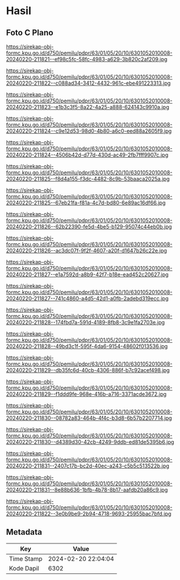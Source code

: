 # Hasil

## Foto C Plano

https://sirekap-obj-formc.kpu.go.id/d750/pemilu/pdpr/63/01/05/20/10/6301052010008-20240220-211821--ef98c5fc-58fc-4983-a629-3b820c2af209.jpg

https://sirekap-obj-formc.kpu.go.id/d750/pemilu/pdpr/63/01/05/20/10/6301052010008-20240220-211822--c088ad34-3412-4432-961c-ebe491223313.jpg

https://sirekap-obj-formc.kpu.go.id/d750/pemilu/pdpr/63/01/05/20/10/6301052010008-20240220-211823--e1b3c3f5-8a22-4a25-a888-624143c9910a.jpg

https://sirekap-obj-formc.kpu.go.id/d750/pemilu/pdpr/63/01/05/20/10/6301052010008-20240220-211824--c9e12d53-98d0-4b80-a6c0-eed88a2605f9.jpg

https://sirekap-obj-formc.kpu.go.id/d750/pemilu/pdpr/63/01/05/20/10/6301052010008-20240220-211824--4506b42d-d77d-430d-ac49-2fb7fff9907c.jpg

https://sirekap-obj-formc.kpu.go.id/d750/pemilu/pdpr/63/01/05/20/10/6301052010008-20240220-211825--f8d4a155-f3dc-4482-8c9b-53baaca2025a.jpg

https://sirekap-obj-formc.kpu.go.id/d750/pemilu/pdpr/63/01/05/20/10/6301052010008-20240220-211825--67eb21fa-f81a-4c7d-bd80-6e89ac16df66.jpg

https://sirekap-obj-formc.kpu.go.id/d750/pemilu/pdpr/63/01/05/20/10/6301052010008-20240220-211826--62b22390-fe5d-4be5-b129-95074c44eb0b.jpg

https://sirekap-obj-formc.kpu.go.id/d750/pemilu/pdpr/63/01/05/20/10/6301052010008-20240220-211826--ac3dc07f-9f2f-4607-a20f-d1647b26c22e.jpg

https://sirekap-obj-formc.kpu.go.id/d750/pemilu/pdpr/63/01/05/20/10/6301052010008-20240220-211827--e1a7592d-a8b9-42f7-b18e-ead452c20627.jpg

https://sirekap-obj-formc.kpu.go.id/d750/pemilu/pdpr/63/01/05/20/10/6301052010008-20240220-211827--741c4860-a4d5-42d1-a0fb-2adebd319ecc.jpg

https://sirekap-obj-formc.kpu.go.id/d750/pemilu/pdpr/63/01/05/20/10/6301052010008-20240220-211828--174fbd7a-591d-4189-8fb8-3c9e1fa2703e.jpg

https://sirekap-obj-formc.kpu.go.id/d750/pemilu/pdpr/63/01/05/20/10/6301052010008-20240220-211828--49bd3c1f-595f-4da6-9154-48602f013536.jpg

https://sirekap-obj-formc.kpu.go.id/d750/pemilu/pdpr/63/01/05/20/10/6301052010008-20240220-211829--db35fc6d-40cb-4306-886f-b7c92acef498.jpg

https://sirekap-obj-formc.kpu.go.id/d750/pemilu/pdpr/63/01/05/20/10/6301052010008-20240220-211829--f1ddd9fe-968e-416b-a716-3371acde3672.jpg

https://sirekap-obj-formc.kpu.go.id/d750/pemilu/pdpr/63/01/05/20/10/6301052010008-20240220-211830--08782a83-464b-4f4c-b3d8-6b57b2207714.jpg

https://sirekap-obj-formc.kpu.go.id/d750/pemilu/pdpr/63/01/05/20/10/6301052010008-20240220-211830--d4389d30-42cb-4249-9ddb-ed81de5395b6.jpg

https://sirekap-obj-formc.kpu.go.id/d750/pemilu/pdpr/63/01/05/20/10/6301052010008-20240220-211831--2407c17b-bc2d-40ec-a243-c5b5c513522b.jpg

https://sirekap-obj-formc.kpu.go.id/d750/pemilu/pdpr/63/01/05/20/10/6301052010008-20240220-211831--8e88b636-1bfb-4b78-8b17-aafdb20a86c9.jpg

https://sirekap-obj-formc.kpu.go.id/d750/pemilu/pdpr/63/01/05/20/10/6301052010008-20240220-211822--3e0b9be9-2b94-4718-9693-25955bac7bfd.jpg


## Metadata

| Key        | Value               |
| ---------- | ------------------- |
| Time Stamp | 2024-02-20 22:04:04 |
| Kode Dapil | 6302                |



